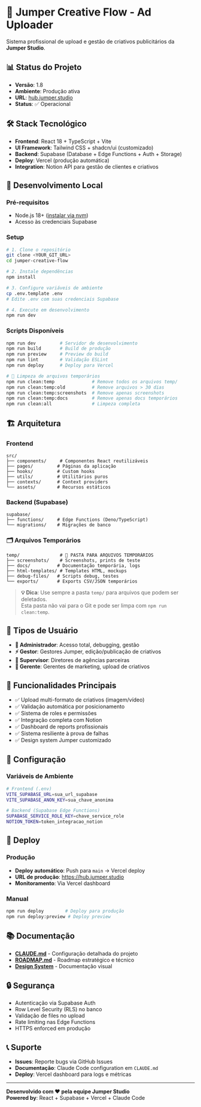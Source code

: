 # 🚀 Jumper Creative Flow - Ad Uploader

Sistema profissional de upload e gestão de criativos publicitários da **Jumper Studio**.

## 📊 Status do Projeto

- **Versão**: 1.8
- **Ambiente**: Produção ativa
- **URL**: [hub.jumper.studio](https://hub.jumper.studio)
- **Status**: ✅ Operacional

## 🛠️ Stack Tecnológico

- **Frontend**: React 18 + TypeScript + Vite
- **UI Framework**: Tailwind CSS + shadcn/ui (customizado)
- **Backend**: Supabase (Database + Edge Functions + Auth + Storage)
- **Deploy**: Vercel (produção automática)
- **Integration**: Notion API para gestão de clientes e criativos

## 🚀 Desenvolvimento Local

### Pré-requisitos
- Node.js 18+ ([instalar via nvm](https://github.com/nvm-sh/nvm#installing-and-updating))
- Acesso às credenciais Supabase

### Setup

```bash
# 1. Clone o repositório
git clone <YOUR_GIT_URL>
cd jumper-creative-flow

# 2. Instale dependências
npm install

# 3. Configure variáveis de ambiente
cp .env.template .env
# Edite .env com suas credenciais Supabase

# 4. Execute em desenvolvimento
npm run dev
```

### Scripts Disponíveis

```bash
npm run dev         # Servidor de desenvolvimento
npm run build       # Build de produção
npm run preview     # Preview do build
npm run lint        # Validação ESLint
npm run deploy      # Deploy para Vercel

# 🧹 Limpeza de arquivos temporários
npm run clean:temp              # Remove todos os arquivos temp/
npm run clean:temp:old          # Remove arquivos > 30 dias
npm run clean:temp:screenshots  # Remove apenas screenshots
npm run clean:temp:docs         # Remove apenas docs temporários
npm run clean:all               # Limpeza completa
```

## 🏗️ Arquitetura

### Frontend
```
src/
├── components/     # Componentes React reutilizáveis
├── pages/         # Páginas da aplicação
├── hooks/         # Custom hooks
├── utils/         # Utilitários puros
├── contexts/      # Context providers
└── assets/        # Recursos estáticos
```

### Backend (Supabase)
```
supabase/
├── functions/     # Edge Functions (Deno/TypeScript)
└── migrations/    # Migrações de banco
```

### 🗂️ Arquivos Temporários
```
temp/               # 🧹 PASTA PARA ARQUIVOS TEMPORÁRIOS
├── screenshots/    # Screenshots, prints de teste
├── docs/          # Documentação temporária, logs
├── html-templates/ # Templates HTML, mockups
├── debug-files/   # Scripts debug, testes
└── exports/       # Exports CSV/JSON temporários
```

> **💡 Dica**: Use sempre a pasta `temp/` para arquivos que podem ser deletados.  
> Esta pasta não vai para o Git e pode ser limpa com `npm run clean:temp`.

## 👥 Tipos de Usuário

- **👑 Administrador**: Acesso total, debugging, gestão
- **⚡ Gestor**: Gestores Jumper, edição/publicação de criativos  
- **👥 Supervisor**: Diretores de agências parceiras
- **📝 Gerente**: Gerentes de marketing, upload de criativos

## 🎯 Funcionalidades Principais

- ✅ Upload multi-formato de criativos (imagem/vídeo)
- ✅ Validação automática por posicionamento
- ✅ Sistema de roles e permissões
- ✅ Integração completa com Notion
- ✅ Dashboard de reports profissionais
- ✅ Sistema resiliente à prova de falhas
- ✅ Design system Jumper customizado

## 🔧 Configuração

### Variáveis de Ambiente

```bash
# Frontend (.env)
VITE_SUPABASE_URL=sua_url_supabase
VITE_SUPABASE_ANON_KEY=sua_chave_anonima

# Backend (Supabase Edge Functions)  
SUPABASE_SERVICE_ROLE_KEY=chave_service_role
NOTION_TOKEN=token_integracao_notion
```

## 🚀 Deploy

### Produção
- **Deploy automático**: Push para `main` → Vercel deploy
- **URL de produção**: https://hub.jumper.studio
- **Monitoramento**: Via Vercel dashboard

### Manual
```bash
npm run deploy        # Deploy para produção
npm run deploy:preview # Deploy preview
```

## 📚 Documentação

- **[CLAUDE.md](./CLAUDE.md)** - Configuração detalhada do projeto
- **[ROADMAP.md](./ROADMAP.md)** - Roadmap estratégico e técnico
- **[Design System](https://hub.jumper.studio/design-system)** - Documentação visual

## 🔒 Segurança

- Autenticação via Supabase Auth
- Row Level Security (RLS) no banco
- Validação de files no upload
- Rate limiting nas Edge Functions
- HTTPS enforced em produção

## 📞 Suporte

- **Issues**: Reporte bugs via GitHub Issues
- **Documentação**: Claude Code configuration em `CLAUDE.md`
- **Deploy**: Vercel dashboard para logs e métricas

---

**Desenvolvido com ❤️ pela equipe Jumper Studio**  
**Powered by**: React + Supabase + Vercel + Claude Code